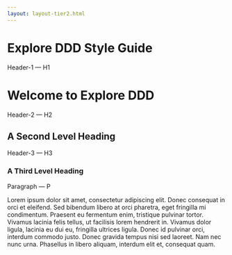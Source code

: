 ```yaml
---
layout: layout-tier2.html
---
```


<div class="container">
  <div class="col-lg-6 col-lg-offset-3">
    <h1 class="text-center">Explore DDD Style Guide</h1>
    <p class="styleguide--label">Header-1 &#8212; H1</p>
    <h1>Welcome to Explore DDD</h1>
    <p class="styleguide--label">Header-2 &#8212; H2</p>
    <h2>A Second Level Heading</h2>
    <p class="styleguide--label">Header-3 &#8212; H3</p>
    <h3>A Third Level Heading</h3>
    <p class="styleguide--label">Paragraph &#8212; P</p>
    <p>Lorem ipsum dolor sit amet, consectetur adipiscing elit. Donec consequat in orci et eleifend. Sed bibendum libero at orci pharetra, eget fringilla mi condimentum. Praesent eu fermentum enim, tristique pulvinar tortor. Vivamus lacinia felis tellus, ut facilisis lorem hendrerit in. Vivamus dolor ligula, lacinia eu dui eu, fringilla ultrices ligula. Donec id pulvinar orci, interdum commodo justo. Donec gravida tempus nisi sed laoreet. Nam nec nunc urna. Phasellus in libero aliquam, interdum elit et, consequat quam.</p>
  </div>
</div>